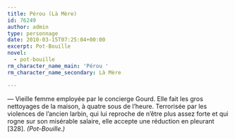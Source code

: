 ```yaml
---
title: Pérou (Là Mère)
id: 76249
author: admin
type: personnage
date: 2010-03-15T07:25:04+00:00
excerpt: Pot-Bouille
novel:
  - pot-bouille
rm_character_name_main: 'Pérou '
rm_character_name_secondary: Là Mère

---
```

— Vieille femme employée par le concierge Gourd. Elle fait les gros nettoyages de la maison, à quatre sous de l&rsquo;heure. Terrorisée par les violences de l&rsquo;ancien larbin, qui lui reproche de n&rsquo;être plus assez forte et qui rogne sur son misérable salaire, elle accepte une réduction en pleurant [328]. _(Pot-Bouille.)_